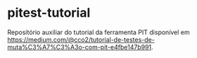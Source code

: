 # pitest-tutorial
Repositório auxiliar do tutorial da ferramenta PIT disponível em https://medium.com/@cco2/tutorial-de-testes-de-muta%C3%A7%C3%A3o-com-pit-e4fbe147b991.
